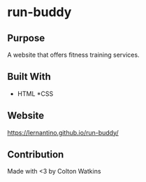 # run-buddy

## Purpose
A website that offers fitness training services.

## Built With
* HTML
*CSS

## Website
https://lernantino.github.io/run-buddy/

## Contribution
Made with <3 by Colton Watkins
